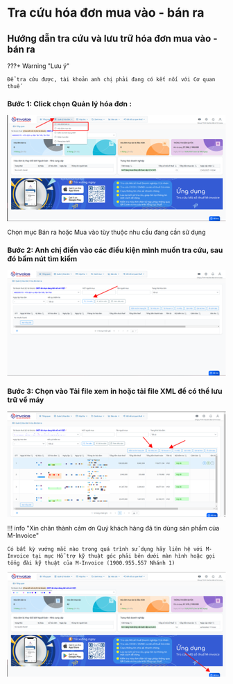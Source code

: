 # **Tra cứu hóa đơn mua vào - bán ra**

## **Hướng dẫn tra cứu và lưu trữ hóa đơn mua vào - bán ra**

???+ Warning "Lưu ý"

    Để tra cứu được, tài khoản anh chị phải đang có kết nối với Cơ quan thuế

### Bước 1: Click chọn Quản lý hóa đơn :

![Hình 1](../../assets/images/mSMI/mSMI_traCuu_1.png)

Chọn mục Bán ra hoặc Mua vào tùy thuộc nhu cầu đang cần sử dụng

### Bước 2: Anh chị điền vào các điều kiện mình muốn tra cứu, sau đó bấm nút tìm kiếm

![Hình 2](../../assets/images/mSMI/mSMI_traCuu_2.png)

### Bước 3: Chọn vào Tải file xem in hoặc tải file XML để có thể lưu trữ về máy

![Hình 3](../../assets/images/mSMI/mSMI_traCuu_3.png)

!!! info "Xin chân thành cảm ơn Quý khách hàng đã tin dùng sản phẩm của M-Invoice"

    Có bất kỳ vướng mắc nào trong quá trình sử dụng hãy liên hệ với M-Invoice tại mục Hỗ trợ kỹ thuật góc phải bên dưới màn hình hoặc gọi tổng đài kỹ thuật của M-Invoice (1900.955.557 Nhánh 1)

![Hình 4](../../assets/images/mSMI/msmi_footer.png)
